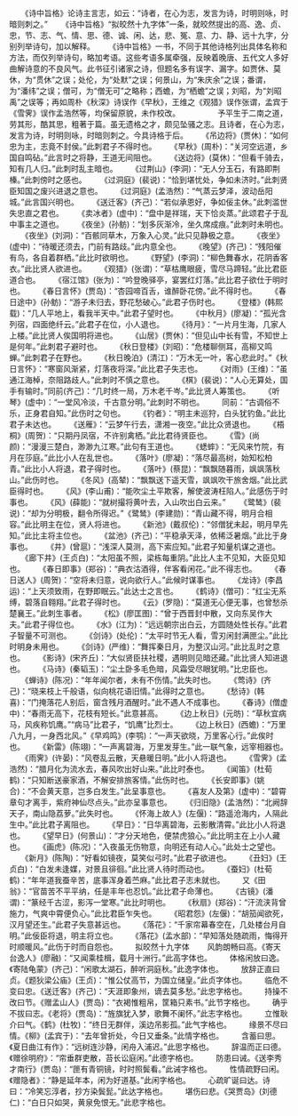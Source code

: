 <!-- { "loadSidebar": true } -->
　　《诗中旨格》论诗主言志，如云：“诗者，在心为志，发言为诗，时明则咏，时暗则刺之。” 
　　《诗中旨格》“拟皎然十九字体”一条，就皎然提出的高、逸、贞、忠，节、志、气、情、思、德、诚、闲、达，悲、冤、意、力、静、远十九字，分别列举诗句，加以解释。 
　　《诗中旨格》一书，不同于其他诗格列出具体名称和方法，而仅列举诗句，略加考语。这些考语多属牵强，反映着晚唐、五代文人多好曲解诗意的不良风气。此书征引诸家之诗，但题名多有误字、漏字。如贾休、莫休，为“贯休”之误；处伦，为“处默”之误；何景山，为“朱庆余”之误；番谓，为“潘纬”之误；僧可，为“僧无可”之略称；西蟾，为“栖蟾”之误；刘昭，为“刘昭禹”之误等；再如周朴《秋深》诗误作《早秋》，王维之《观猎》误作张谓，孟宾于《雪霁》误作孟浩然等，均保留原貌，未作校改。 
　
　 
　　予平生于二南之道，劳其形，酷其思，粗著于篇。虽无遗格之才，颇见坠骚之志。且诗者，在心为志，发言为诗，时明则咏，时暗则刺之。今具诗格于后。 
　　《吊边将》(贾休)：“如何忠为主，志竟不封侯。”此刺君子不得时也。 
　　《早秋》(周朴)：“关河空远道，乡国自鸣砧。”此言时之将静，王道无间阻也。 
　　《送边将》(莫休)：“但看千骑去，知有几人归。”此刺时乱主暗也。 
　　《过荆山》(李洞)：“无人分玉石，有路即荆榛。”此刺傍时之感也。 
　　《过洞庭》(裴说)：“恰到堪忧处，争如未济时。”此刺贤臣知国之废兴进退之意也。 
　　《过洞庭》(孟浩然)：“气蒸云梦泽，波动岳阳城。”此言国兴明也。 
　　《送迁客》(齐己)：“若似承恩好，争如佞主休。”此刺滥世失忠直之君也。 
　　《卖冰者》(虚中)：“盘中是祥瑞，天下恰炎蒸。”此颂君子于乱中事主之道也。 
　　《夜坐》(孙鲂)：“划多灰渐冷，坐久席成痕。”此刺时未明也。 
　　《夜坐》(刘洞)：“百骸同草木，万象入心灵。”此只见静极之意。 
　　《夜坐》(虚中)：“待暖还须去，门前有路歧。”此内意全也。 
　　《晚望》(齐己)：“残阳催有鸟，各自着群栖。”此比时欲明也。 
　　《野望》(李洞)：“柳色舞春水，花阴香客衣。”此比贤人欲进也。 
　　《观猎》(张谓)：“草枯鹰眼疲，雪尽马蹄轻。”此比君臣道合也。 
　　《宿江馆》(张为)：“吟登晚驿亭，宴罢红灯落。”此比君子欲仕于明时也。 
　　《春日言怀》(贾岛)：“杏园啼百舌，谁醉卧花傍。”此不得时也。 
　　《春日途中》(孙鲂)：“游子未归去，野花愁破心。”此君子伤时也。 
　　《登楼》(韩熙载)：“几人平地上，看我半天中。”此君子望时也。 
　　《中秋月》(廖凝)：“孤光含列宿，四面绝纤云。”此君子在位，小人退也。 
　　《待月》：“一片月生海，几家人上楼。”此比贤人俟国明将进也。 
　　《山居》(贾休)：“但见山中长有雪，不知世上是何年。”此刺君子避时也。 
　　《秋日登楼》(刘昭)：“危楼聊侧耳，高柳又鸣蝉。”此刺君子在野也。 
　　《秋日晚泊》(清江)：“万木无一叶，客心悲此时。”《秋日言怀》：“寒窗风渐紧，灯落夜将深。”此比君子失志也。 
　　《对雨》(王维)：“虽通江海棹，奈阻路歧人。”此刺时不慎之意也。 
　　《棋》(裴说)：“人心无算处，国手有输时。”同前(齐己)：“几时终一局，万木老千岑。”此比贤人筹策也。 
　　《听琴》(虚中)：“一堂风冷淡，千古意分明。”此刺时不明也。 
　　同前：“古调俗不乐，正身君自知。”此伤时之句也。 
　　《钓者》：“明主未巡狩，白头犹钓鱼。”此比君子未达也。 
　　《送雁》：“云梦午行去，潇湘一夜空。”此比众贤退也。 
　　《梧桐》(周贺)：“只期丹凤宿，不许别禽栖。”此比君待贤臣也。 
　　《雪》(尚颜)：“漫漫三楚白，渺渺九江寒。”此句有王道也。 
　　《蟋蟀》：“无风来竹院，有月在莎庭。”此比小人在乱世也。 
　　《落叶》(廖凝)：“落尽最高树，始知松柏青。”此比小人将退，君子得时也。 
　　《落叶》(蔡昆)：“飘飘随暮雨，飒飒落秋山。”此伤时也。 
　　《冬风》(高辇)：“飘飘送下遥天雪，飒飒吹干旅舍烟。”此比武臣得时也。 
　　《风》(李山甫)：“能吹尘土平欺客，解使波涛枉陷人。”此感伤于时事也。 
　　《风》(薛能)：“就树撮将黄叶去，入山吹出白云来。” 
　　《鹭鸶》(裴说)：“却为分明极，翻令所得迟。”《鹭鸶》(李建勋)：“青山藏不得，明月合相容。”此比明主在位，贤人将进也。 
　　《新池》(戴叔伦)：“邻僧犹未起，明月早先知。”此比主将主位也。 
　　《盆池》(齐己)：“平稳承天泽，依稀泛暑烟。”此比于身事也。 
　　《井》(曾扈)：“浅深人莫测，高下索应知。”此君子知量机谋之道也。 
　　《廊下井》(王贞白)：“太阳虽不照，梁栋每重阴。”此比人主不见知，大臣见知也。 
　　《春日即事》(郑谷)：“典衣沽酒得，伴客看闲花。”此不得志也。 
　　《春日送人》(周贺)：“空将未归意，说向欲行人。”此候时谋事也。 
　　《龙诗》(李昌运)：“上天须致雨，在野即眠云。”此达士之言也。 
　　《鹤诗》(僧可)：“红尘无系缚，碧落自翱翔。”此君子得时也。 
　　《云》(罗隐)：“莫道无心便无事，也曾愁杀楚襄王。”此刺生事者。 
　　《松》(廖匡图)：“曾于西晋封中散，又向东吴作大夫。”此君子得位也。 
　　《水》(江为)：“远远朝宗出白云，方圆随处性长存。”此君子智量不可测也。 
　　《剑诗》(处伦)：“太平时节无人看，雪刃闲封满匣尘。”此比时明身未用也。 
　　《剑诗》(严维)：“舞挥秦日月，为整汉山河。”此比乱时之意也。 
　　《影诗》(宋齐丘)：“大似贤臣扶社稷，遇明则见暗还藏。”此比贤人知进退也。 
　　《马诗》(秦韬玉)：“尘土卧多毛色暗，风霜受尽眼犹明。”比忠臣也。 
　　《蝉诗》(陈况)：“年年闻尔者，未有不伤情。”此失时也。 
　　《莺诗》(齐己)：“晓来枝上千般语，似向桃花语旧情。”此得时之意也。 
　　《愁诗》(韩喜)：“门掩落花人别后，窗含残月酒醒时。”此不遇人不成事也。 
　　《春诗》(僧虚中)：“春雨无高下，花枝有短长。”此意甚高。 
　　《边上秋日》(元昉)：“草秋宜病马，风疾称饥鹰。”“病马”比君子，“饥鹰”比烈士。 
　　《边上秋日》(西蟾)：“万里八九月，一身西北风。”《早鸡鸣》(李鹗)：“一声天欲晓，万里客心行。”此俟时也。 
　　《新雷》(陈翊)：“一声离碧海，万里发芽生。”此一联气象，远宰相器也。 
　　《雨霁》(许晏)：“风卷乱云散，天悬暖日明。”此小人将退也。 
　　《雪霁》(孟浩然)：“腊月化为流水去，春风吹出好山来。”此比时泰也。 
　　《闻笛》(杜荀鹤)：“只知断送豪家酒，不解安排旅客情。”此伤时也。 
　　《长安即事》(姚合)：“不会黄天意，岂多白发生。”此呈事意也。 
　　《喜友人及第》(虚中)：“碧霄章句才离手，紫府神仙尽点头。”此亦呈事意也。 
　　《归旧隐》(孟浩然)：“北阙辞天子，南山隐荔萝。”此失时也。 
　　《怀海上故人》(左偃)：“路遥沧海内，人隔此生中。”此比君子离阻也。 
　　《早日》：“日华离碧海，云影散清霄。”此比小人将退也。 
　　《望早日》(何景山)：“才分天地色，便禁虎狼心。”此比明主在上小人藏也。 
　　《画虎》(陈况)：“入夜虽无伤物意，向明还有动人心。”此处士之望也。 
　　《新月》(陈陶)：“好看如镜夜，莫笑似弓时。”此君子欲进也。 
　　《丑妇》(王贞白)：“白发未逢媒，对景且徘徊。”此比贤人待时而动也。 
　　《蚕妇》(杜荀鹤)：“年年道我蚕辛苦，底事浑身着苎麻。”此比君子志未就也。 
　　又《田翁》：“官苗苦不平平纳，任是丰年也忍饥。”此比君子命薄也。 
　　《古镜》(潘谓)：“篆经千古涩，影泻一堂寒。”此比时明也。 
　　《秋扇》(郑谷)：“汗流浃背曾施力，气爽中霄便负心。”此比君臣乍失也。 
　　《昭君怨》(左偃)：“胡笳闻欲死，汉月望还生。”此君子失意甚远也。 
　　《落花》：“千家帘幕春空在，几处楼台月自明。”此佞臣将退，明主将立也。 
　　《落花》(孟水部)：“早知落处随疏雨，悔得开时顺暖风。”此伤于时而自怨也。 
　　拟皎然十九字体
　　风韵朗畅曰高。《寄天台逸人》(廖融)：“又闻乘桂楫，载月十洲行。”此高字体也。 
　　体格闲放曰逸。《寄陆龟蒙》(齐己)：“闲歌太湖石，醉听洞庭秋。”此逸字体也。 
　　放辞正直曰贞。《题狄梁公庙》(王贞)：“惟公仗高节，为国立储皇。”此贞字体也。 
　　临危不变曰忠。《送迁客》(齐己)：“天涯即象州，谪去莫多愁。”此忠字格也。 
　　持操不改曰节。《赠孟山人》(贾岛)：“衣褐惟粗帛，筐箱只素书。”此节字格也。 
　　确乎不拔曰志。《老将》(贾岛)：“旌旗犹入梦，歌舞不阑怀。”此志字格也。 
　　立惟耿介曰气。《鹤》(杜牧)：“终日无群伴，溪边吊影孤。”此气字格也。 
　　缘景不尽曰情。《柳》(孟宾于)：“去年曾折处，今日又垂条。”此情字格也。 
　　含蓄曰思。《夏日曲江有作》：“远树连沙静，闲舟入浦迟。”此思字格也。 
　　辞温而正曰德。《赠徐明府》：“帘垂群吏散，苔长讼庭闲。”此德字格也。 
　　防患曰诫。《送李秀才南行》(贾岛)：“匣有青铜镜，时时照鬓看。”此诫字格也。 
　　性情疏野曰闲。《赠隐者》：“静是延年本，闲为好道基。”此闲字格也。 
　　心疏旷诞曰达。诗曰：“冷笑忘淳者，抄方染鬓髭。”此达字格也。 
　　堪伤曰悲。《哭贾岛》(刘德仁)：“白日只如哭，黄泉免恨无。”此悲字格也。 
